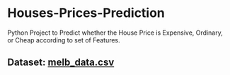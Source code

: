 # Houses-Prices-Prediction
Python Project to Predict whether the House Price is Expensive, Ordinary, or Cheap according to set of Features.
## Dataset: [melb_data.csv](https://github.com/JudyAlashqar/Houses-Prices-Prediction/files/13058402/melb_data.csv)
